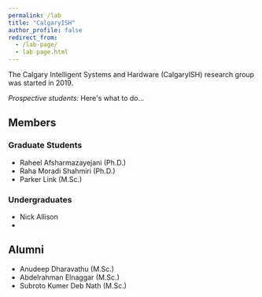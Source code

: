 ```yaml
---
permalink: /lab
title: "CalgaryISH"
author_profile: false
redirect_from: 
  - /lab-page/
  - lab-page.html
---
```


The Calgary Intelligent Systems and Hardware (CalgaryISH) research group was started in 2019. 

*Prospective students:* Here's what to do...


## Members
### Graduate Students
- Raheel Afsharmazayejani (Ph.D.)
- Raha Moradi Shahmiri (Ph.D.)
- Parker Link (M.Sc.)

### Undergraduates
- Nick Allison
- 

## Alumni
- Anudeep Dharavathu (M.Sc.)
- Abdelrahman Elnaggar (M.Sc.)
- Subroto Kumer Deb Nath (M.Sc.)